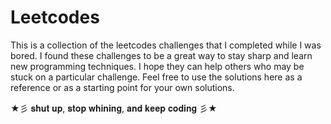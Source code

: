 # Leetcodes
This is a collection of the leetcodes challenges that I completed while I was bored. 
I found these challenges to be a great way to stay sharp and learn new programming techniques. 
I hope they can help others who may be stuck on a particular challenge. 
Feel free to use the solutions here as a reference or as a starting point for your own solutions. 

★彡 𝐬𝐡𝐮𝐭 𝐮𝐩, 𝐬𝐭𝐨𝐩 𝐰𝐡𝐢𝐧𝐢𝐧𝐠, 𝐚𝐧𝐝 𝐤𝐞𝐞𝐩 𝐜𝐨𝐝𝐢𝐧𝐠 彡★
